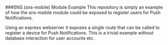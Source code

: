 ###SNS (sns-mobile) Module Example
This repository is simply an example of how the sns-mobile module could be exposed to register users for Push Notifications.

Using an express webserver it exposes a single route that can be called to register a device for Push Notifications. This is a trivial example without database interaction for user accounts etc.